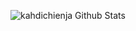 ![kahdichienja Github Stats](https://github-readme-stats.vercel.app/api?username=kahdichienja&count_private=true&show_icons=true&theme=dracula)
